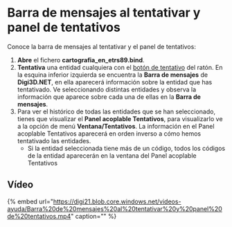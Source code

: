 # Barra de mensajes al tentativar y panel de tentativos

Conoce la barra de mensajes al tentativar y el panel de tentativos:

1. **Abre** el fichero **cartografia\_en\_etrs89.bind**.
2. **Tentativa** una entidad cualquiera con el [botón de tentativo](barra-mensajes-al-tentativar.md) del ratón. En la esquina inferior izquierda se encuentra la **Barra de mensajes** de **Digi3D.NET**, en ella aparecerá información sobre la entidad que has tentativado. Ve seleccionando distintas entidades y observa la información que aparece sobre cada una de ellas en la **Barra de mensajes**.
3. Para ver el histórico de todas las entidades que se han seleccionado, tienes que visualizar el **Panel acoplable Tentativos**, para visualizarlo ve a la opción de menú **Ventana/Tentativos**. La información en el Panel acoplable Tentativos aparecerá en orden inverso a cómo hemos tentativado las entidades.
   * Si la entidad seleccionada tiene más de un código, todos los códigos de la entidad aparecerán en la ventana del Panel acoplable Tentativos

## Vídeo

{% embed url="https://digi21.blob.core.windows.net/videos-ayuda/Barra%20de%20mensajes%20al%20tentativar%20y%20panel%20de%20tentativos.mp4" caption="" %}

